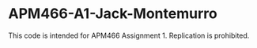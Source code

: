 # APM466-A1-Jack-Montemurro
This code is intended for APM466 Assignment 1. Replication is prohibited.
